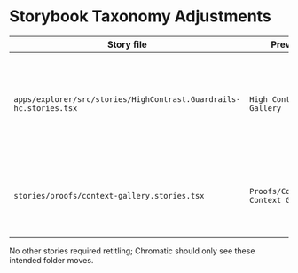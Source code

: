 # Storybook Taxonomy Adjustments

| Story file | Previous title | New title | Notes |
| --- | --- | --- | --- |
| `apps/explorer/src/stories/HighContrast.Guardrails-hc.stories.tsx` | `High Contrast/Proof Gallery` | `Brand/High Contrast/Proof Gallery` | Folded standalone High Contrast root under the canonical Brand bucket. |
| `stories/proofs/context-gallery.stories.tsx` | `Proofs/Contexts/Domain Context Gallery` | `Contexts/Domain Context Gallery` | Moved Proofs contexts into the canonical Contexts group. |

No other stories required retitling; Chromatic should only see these intended folder moves.
